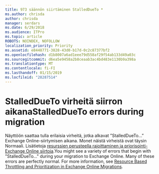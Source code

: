 ```yaml
---
title: 973 säännön siirtäminen StalledDueTo *
ms.author: chrisda
author: chrisda
manager: serdars
ms.date: 6/29/2018
ms.audience: ITPro
ms.topic: article
ROBOTS: NOINDEX, NOFOLLOW
localization_priority: Priority
ms.assetid: e8448771-3828-43d0-b17d-0c2c87377bf2
ms.openlocfilehash: d1b8007a6ad1eee79d558af29f54ab133d49a03c
ms.sourcegitcommit: d6ea5e9458a2b8ceaab3ac4bd483e1130b9a398a
ms.translationtype: MT
ms.contentlocale: fi-FI
ms.lasthandoff: 01/15/2019
ms.locfileid: "28287514"
---
```

# <a name="stalleddueto-errors-during-migration"></a><span data-ttu-id="202f7-102">StalledDueTo virheitä siirron aikana</span><span class="sxs-lookup"><span data-stu-id="202f7-102">StalledDueTo errors during migration</span></span>

<span data-ttu-id="202f7-p101">Näyttöön saattaa tulla erilaisia virheitä, jotka alkavat ”StalledDueTo...” Exchange Online-siirtymisen aikana. Monet näistä virheistä ovat täysin Normaali. Lisätietoja [resurssien perusteella rajoittaminen ja priorisointi-Exchange Online siirtoja](https://blogs.technet.microsoft.com/exchange/2018/06/25/resource-based-throttling-and-prioritization-in-exchange-online-migrations/).</span><span class="sxs-lookup"><span data-stu-id="202f7-p101">You might see a variety of errors that begin with "StalledDueTo…" during your migration to Exchange Online. Many of these errors are perfectly normal. For more information, see [Resource Based Throttling and Prioritization in Exchange Online Migrations](https://blogs.technet.microsoft.com/exchange/2018/06/25/resource-based-throttling-and-prioritization-in-exchange-online-migrations/).</span></span>
  

